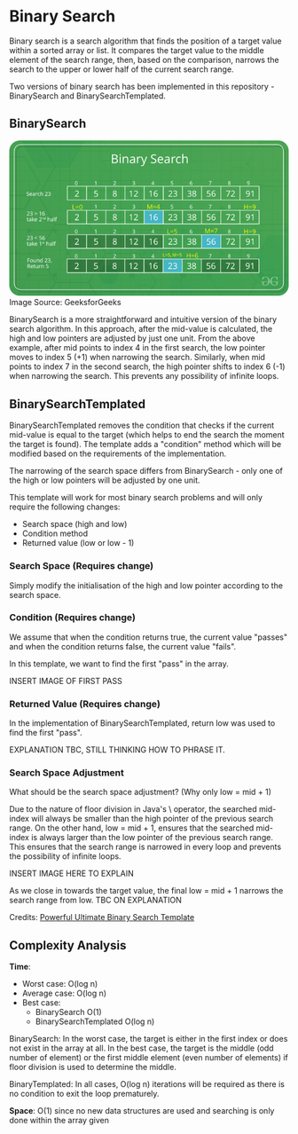 # Binary Search
Binary search is a search algorithm that finds the position of a target value within a sorted array or list. It compares 
the target value to the middle element of the search range, then, based on the comparison, narrows the search to the 
upper or lower half of the current search range.

Two versions of binary search has been implemented in this repository - BinarySearch and BinarySearchTemplated.

## BinarySearch
![binary search img](../../../../../docs/assets/images/BinarySearch.png)
Image Source: GeeksforGeeks

BinarySearch is a more straightforward and intuitive version of the binary search algorithm. In this approach, after the
mid-value is calculated, the high and low pointers are adjusted by just one unit. From the above example, after mid 
points to index 4 in the first search, the low pointer moves to index 5 (+1) when narrowing the search. Similarly, when 
mid points to index 7 in the second search, the high pointer shifts to index 6 (-1) when narrowing the search. This
prevents any possibility of infinite loops.

## BinarySearchTemplated

BinarySearchTemplated removes the condition that checks if the current mid-value is equal to the target (which helps to
end the search the moment the target is found). The template adds a "condition" method which will be modified based on
the requirements of the implementation.

The narrowing of the search space differs from BinarySearch - only one of the high or low pointers will be adjusted by
one unit.

This template will work for most binary search problems and will only require the following changes:
- Search space (high and low)
- Condition method
- Returned value (low or low - 1)

### Search Space (Requires change)
Simply modify the initialisation of the high and low pointer according to the search space.

### Condition (Requires change)
We assume that when the condition returns true, the current value "passes" and when the condition returns false, the 
current value "fails".

In this template, we want to find the first "pass" in the array.

INSERT IMAGE OF FIRST PASS

### Returned Value (Requires change)
In the implementation of BinarySearchTemplated, return low was used to find the first "pass".

EXPLANATION TBC, STILL THINKING HOW TO PHRASE IT.

### Search Space Adjustment
What should be the search space adjustment? (Why only low = mid + 1)

Due to the nature of floor division in Java's \ operator, the searched mid-index will always be smaller than the high
pointer of the previous search range. On the other hand, low = mid + 1, ensures that the searched mid-index is always
larger than the low pointer of the previous search range. This ensures that the search range is narrowed in every loop
and prevents the possibility of infinite loops.

INSERT IMAGE HERE TO EXPLAIN

As we close in towards the target value, the final low = mid + 1 narrows the search range from low. TBC ON EXPLANATION

Credits: [Powerful Ultimate Binary Search Template](https://leetcode.com/discuss/general-discussion/786126/python-powerful-ultimate-binary-search-template-solved-many-problems)

## Complexity Analysis
**Time**:
- Worst case: O(log n)
- Average case: O(log n)
- Best case: 
  - BinarySearch O(1)
  - BinarySearchTemplated O(log n)

BinarySearch:
In the worst case, the target is either in the first index or does not exist in the array at all.
In the best case, the target is the middle (odd number of element) or the first middle element (even number of elements)
if floor division is used to determine the middle.

BinaryTemplated:
In all cases, O(log n) iterations will be required as there is no condition to exit the loop prematurely.

**Space**: O(1) since no new data structures are used and searching is only done within the array given

